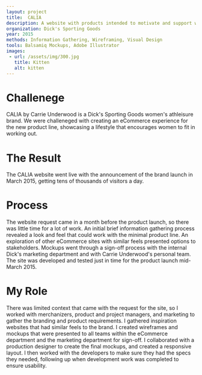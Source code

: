 ```yaml
---
layout: project
title:  CALIA
description: A website with products intended to motivate and support women who want to lead active, healthy lifestyles.
organization: Dick's Sporting Goods
year: 2015
methods: Information Gathering, Wireframing, Visual Design
tools: Balsamiq Mockups, Adobe Illustrator
images: 
 - url: /assets/img/300.jpg
   title: Kitten
   alt: kitten
---
```


# Challenege

CALIA by Carrie Underwood is a Dick's Sporting Goods women's athleisure brand. We were challeneged with creating an eCommerce experience for the new product line, showcasing a lifestyle that encourages women to fit in working out.

# The Result

The CALIA website went live with the announcement of the brand launch in March 2015, getting tens of thousands of visitors a day.

# Process

The website request came in a month before the product launch, so there was little time for a lot of work. An initial brief information gathering process revealed a look and feel that could work with the minimal product line. An exploration of other eCommerce sites with similar feels presented options to stakeholders. Mockups  went through a sign-off process with the internal Dick's marketing department and with Carrie Underwood's personal team. The site was developed and tested just in time for the product launch mid-March 2015.

# My Role

There was limited context that came with the request for the site, so I worked with merchanizers, product and project managers, and marketing to gather the branding and product requirements. I gathered inspiration websites that had similar feels to the brand. I created wireframes and mockups that were presented to all teams within the eCommerce department and the marketing department for sign-off. I collaborated with a production designer to create the final mockups, and created a responsive layout. I then worked with the developers to make sure they had the specs they needed, following up when development work was completed to ensure usability.